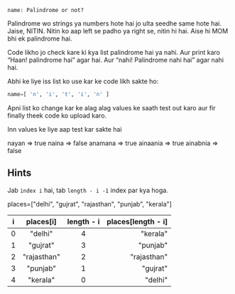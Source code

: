 ```ngMeta
name: Palindrome or not?

```

Palindrome wo strings ya numbers hote hai jo ulta seedhe same hote hai. Jaise, NITIN. Nitin ko aap left se padho ya right se, nitin hi hai. Aise hi MOM bhi ek palindrome hai.

Code likho jo check kare ki kya list palindrome hai ya nahi. Aur print karo “Haan! palindrome hai” agar hai. Aur “nahi! Palindrome nahi hai” agar nahi hai.

Abhi ke liye iss list ko use kar ke code likh sakte ho:

```python
name=[ 'n', 'i', 't', 'i', 'n' ]
```

Apni list ko change kar ke alag alag values ke saath test out karo aur fir finally theek code ko upload karo.

Inn values ke liye aap test kar sakte hai

nayan => true
naina => false
anamana => true
ainaania => true
ainabnia => false

## Hints
Jab `index i` hai, tab `length - i -1` index par kya hoga.

places=["delhi", "gujrat", "rajasthan", "punjab", "kerala"]

| i     | places[i] | length - i| places[length - i] |
|-------|:---------:|:---------:|-------------------:|
|0      | "delhi"   |4          | "kerala"           |   
|1      | "gujrat"  |3          | "punjab"           |   
|2      |"rajasthan"|2          | "rajasthan"        |   
|3      | "punjab"  |1          | "gujrat"           |   
|4      | "kerala"  |0          | "delhi"            |
